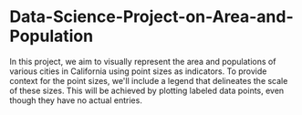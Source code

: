 # Data-Science-Project-on-Area-and-Population
In this project, we aim to visually represent the area and populations of various cities in California using point sizes as indicators. To provide context for the point sizes, we'll include a legend that delineates the scale of these sizes. This will be achieved by plotting labeled data points, even though they have no actual entries.
